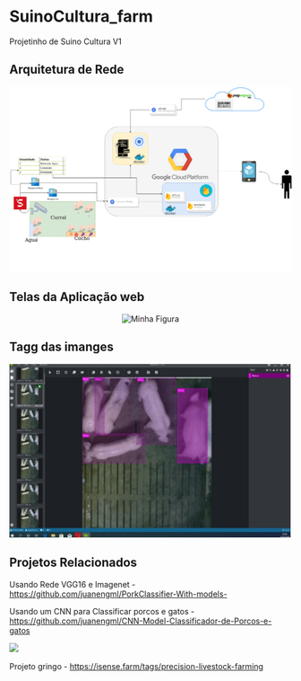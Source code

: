 # SuinoCultura_farm
Projetinho de Suino Cultura V1 

## Arquitetura de Rede 

![](img/SuinoCultura-papai3.png)


## Telas da Aplicação web
<center>
 <figure>
   <img src="https://github.com/juanengml/SuinoCultura_farm/blob/master/img/app_mvp.gif" alt="Minha Figura" width="200" height="400">	
   
 </figure>
</center>

## Tagg das imanges 
![](https://raw.githubusercontent.com/juanengml/SuinoCultura_farm/master/img/AppTagg.png)


## Projetos Relacionados 

Usando Rede VGG16 e Imagenet - https://github.com/juanengml/PorkClassifier-With-models-

Usando um CNN para Classificar porcos e gatos - https://github.com/juanengml/CNN-Model-Classificador-de-Porcos-e-gatos

![](https://github.com/juanengml/SuinoCultura_farm/blob/master/img/3Dcam2.gif)

Projeto gringo - https://isense.farm/tags/precision-livestock-farming
